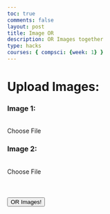 ```yaml
---
toc: true
comments: false
layout: post
title: Image OR
description: OR Images together
type: hacks
courses: { compsci: {week: 1} }
---
```


<head>
<style>
input[type="file"] {
    display: none;
}
</style>
</head>
<h1><strong>Upload Images:</strong></h1>
<h3>Image 1:</h3>
<br>
<label for="imageInput" class="button-54">
    Choose File
</label>
<h3>Image 2:</h3>
<br>
<input type="file" id="imageInput" accept="image/*">
<label for="imageInput2" class="button-54">
    Choose File
</label>
<br><br><br><br>
<input type="file" id="imageInput2" accept="image/*">
<button id="andButton" class='button-54 task-button'>OR Images!</button>
<canvas id="canvas"></canvas>
<script src="../../../assets/js/or.js" type="text/javascript"></script>